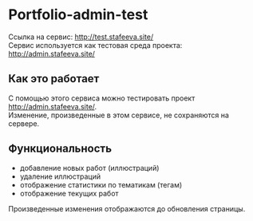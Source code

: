 # Portfolio-admin-test

Ссылка на сервис: <http://test.stafeeva.site/>  
Сервис используется как тестовая среда проекта: <http://admin.stafeeva.site/>

## Как это работает

С помощью этого сервиса можно тестировать проект <http://admin.stafeeva.site/>.  
Изменение, произведенные в этом сервисе, не сохраняются на сервере.

## Функциональность

- добавление новых работ (иллюстраций)
- удаление иллюстраций
- отображение статистики по тематикам (тегам)
- отображение текущих работ

Произведенные изменения отображаются до обновления страницы.
